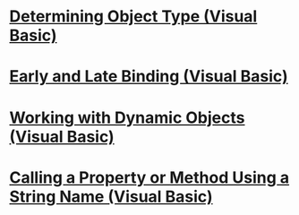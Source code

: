# [Determining Object Type (Visual Basic)](determining-object-type.md)
# [Early and Late Binding (Visual Basic)](early-and-late-binding.md)
# [Working with Dynamic Objects (Visual Basic)](working-with-dynamic-objects.md)
# [Calling a Property or Method Using a String Name (Visual Basic)](calling-a-property-or-method-using-a-string-name.md)
